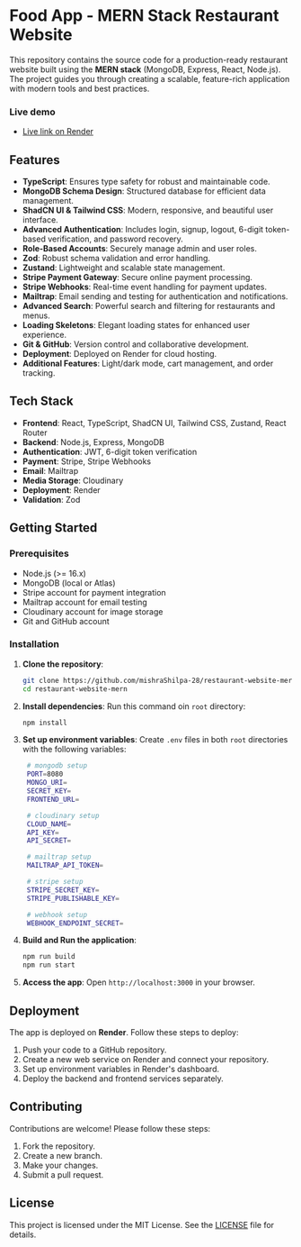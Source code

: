 # Food App - MERN Stack Restaurant Website

This repository contains the source code for a production-ready restaurant website built using the **MERN stack** (MongoDB, Express, React, Node.js). The project guides you through creating a scalable, feature-rich application with modern tools and best practices.

### Live demo
- [Live link on Render](https://restaurant-website-mern-li71.onrender.com/)

## Features

- **TypeScript**: Ensures type safety for robust and maintainable code.
- **MongoDB Schema Design**: Structured database for efficient data management.
- **ShadCN UI & Tailwind CSS**: Modern, responsive, and beautiful user interface.
- **Advanced Authentication**: Includes login, signup, logout, 6-digit token-based verification, and password recovery.
- **Role-Based Accounts**: Securely manage admin and user roles.
- **Zod**: Robust schema validation and error handling.
- **Zustand**: Lightweight and scalable state management.
- **Stripe Payment Gateway**: Secure online payment processing.
- **Stripe Webhooks**: Real-time event handling for payment updates.
- **Mailtrap**: Email sending and testing for authentication and notifications.
- **Advanced Search**: Powerful search and filtering for restaurants and menus.
- **Loading Skeletons**: Elegant loading states for enhanced user experience.
- **Git & GitHub**: Version control and collaborative development.
- **Deployment**: Deployed on Render for cloud hosting.
- **Additional Features**: Light/dark mode, cart management, and order tracking.

## Tech Stack

- **Frontend**: React, TypeScript, ShadCN UI, Tailwind CSS, Zustand, React Router
- **Backend**: Node.js, Express, MongoDB
- **Authentication**: JWT, 6-digit token verification
- **Payment**: Stripe, Stripe Webhooks
- **Email**: Mailtrap
- **Media Storage**: Cloudinary
- **Deployment**: Render
- **Validation**: Zod

## Getting Started

### Prerequisites

- Node.js (>= 16.x)
- MongoDB (local or Atlas)
- Stripe account for payment integration
- Mailtrap account for email testing
- Cloudinary account for image storage
- Git and GitHub account

### Installation

1. **Clone the repository**:

   ```bash
   git clone https://github.com/mishraShilpa-28/restaurant-website-mern.git
   cd restaurant-website-mern
   ```

2. **Install dependencies**:
   Run this command oin `root` directory:
   
   ```bash
   npm install
   ```

4. **Set up environment variables**:
   Create `.env` files in both `root` directories with the following variables:

   ```bash
    # mongodb setup
    PORT=8080
    MONGO_URI=
    SECRET_KEY=
    FRONTEND_URL=

    # cloudinary setup
    CLOUD_NAME=
    API_KEY=
    API_SECRET=

    # mailtrap setup
    MAILTRAP_API_TOKEN=

    # stripe setup
    STRIPE_SECRET_KEY=
    STRIPE_PUBLISHABLE_KEY=

    # webhook setup
    WEBHOOK_ENDPOINT_SECRET=
   ```

5. **Build and Run the application**:

   ```bash
   npm run build 
   npm run start
   ```

6. **Access the app**:
   Open `http://localhost:3000` in your browser.

## Deployment

The app is deployed on **Render**. Follow these steps to deploy:

1. Push your code to a GitHub repository.
2. Create a new web service on Render and connect your repository.
3. Set up environment variables in Render's dashboard.
4. Deploy the backend and frontend services separately.

## Contributing

Contributions are welcome! Please follow these steps:

1. Fork the repository.
2. Create a new branch.
3. Make your changes.
4. Submit a pull request.

## License

This project is licensed under the MIT License. See the [LICENSE](LICENSE) file for details.
